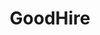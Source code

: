 ---
blog: https://goodhire.com/blog
facebook: https://facebook.com/GoodHire
linkedin: https://linkedin.com/company/goodhire
logohandle: goodhire
sort: goodhire
title: GoodHire
twitter: https://x.com/goodhiretweets
website: https://www.goodhire.com/
---